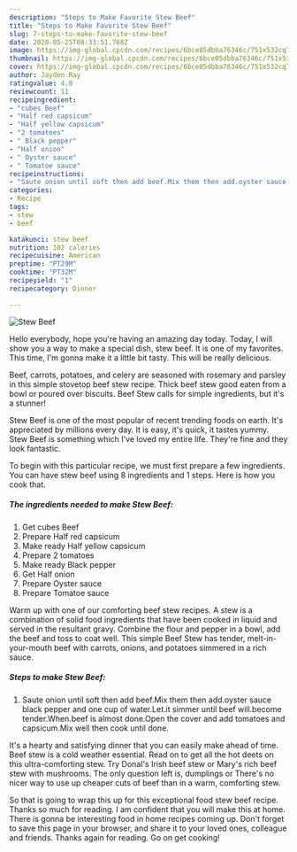 ```yaml
---
description: "Steps to Make Favorite Stew Beef"
title: "Steps to Make Favorite Stew Beef"
slug: 7-steps-to-make-favorite-stew-beef
date: 2020-05-25T08:33:51.768Z
image: https://img-global.cpcdn.com/recipes/6bce05dbba76346c/751x532cq70/stew-beef-recipe-main-photo.jpg
thumbnail: https://img-global.cpcdn.com/recipes/6bce05dbba76346c/751x532cq70/stew-beef-recipe-main-photo.jpg
cover: https://img-global.cpcdn.com/recipes/6bce05dbba76346c/751x532cq70/stew-beef-recipe-main-photo.jpg
author: Jayden Ray
ratingvalue: 4.8
reviewcount: 11
recipeingredient:
- "cubes Beef"
- "Half red capsicum"
- "Half yellow capsicum"
- "2 tomatoes"
- " Black pepper"
- "Half onion"
- " Oyster sauce"
- " Tomatoe sauce"
recipeinstructions:
- "Saute onion until soft then add beef.Mix them then add.oyster sauce black pepper and one cup of water.Let.it simmer until beef will.become tender.When.beef is almost done.Open the cover and add tomatoes and capsicum.Mix well then cook until done."
categories:
- Recipe
tags:
- stew
- beef

katakunci: stew beef 
nutrition: 102 calories
recipecuisine: American
preptime: "PT29M"
cooktime: "PT32M"
recipeyield: "1"
recipecategory: Dinner

---
```



![Stew Beef](https://img-global.cpcdn.com/recipes/6bce05dbba76346c/751x532cq70/stew-beef-recipe-main-photo.jpg)

Hello everybody, hope you're having an amazing day today. Today, I will show you a way to make a special dish, stew beef. It is one of my favorites. This time, I'm gonna make it a little bit tasty. This will be really delicious.

Beef, carrots, potatoes, and celery are seasoned with rosemary and parsley in this simple stovetop beef stew recipe. Thick beef stew good eaten from a bowl or poured over biscuits. Beef Stew calls for simple ingredients, but it&#39;s a stunner!

Stew Beef is one of the most popular of recent trending foods on earth. It's appreciated by millions every day. It is easy, it's quick, it tastes yummy. Stew Beef is something which I've loved my entire life. They're fine and they look fantastic.


To begin with this particular recipe, we must first prepare a few ingredients. You can have stew beef using 8 ingredients and 1 steps. Here is how you cook that.

<!--inarticleads1-->

##### The ingredients needed to make Stew Beef:

1. Get cubes Beef
1. Prepare Half red capsicum
1. Make ready Half yellow capsicum
1. Prepare 2 tomatoes
1. Make ready  Black pepper
1. Get Half onion
1. Prepare  Oyster sauce
1. Prepare  Tomatoe sauce


Warm up with one of our comforting beef stew recipes. A stew is a combination of solid food ingredients that have been cooked in liquid and served in the resultant gravy. Combine the flour and pepper in a bowl, add the beef and toss to coat well. This simple Beef Stew has tender, melt-in-your-mouth beef with carrots, onions, and potatoes simmered in a rich sauce. 

<!--inarticleads2-->

##### Steps to make Stew Beef:

1. Saute onion until soft then add beef.Mix them then add.oyster sauce black pepper and one cup of water.Let.it simmer until beef will.become tender.When.beef is almost done.Open the cover and add tomatoes and capsicum.Mix well then cook until done.


It&#39;s a hearty and satisfying dinner that you can easily make ahead of time. Beef stew is a cold weather essential. Read on to get all the hot deets on this ultra-comforting stew. Try Donal&#39;s Irish beef stew or Mary&#39;s rich beef stew with mushrooms. The only question left is, dumplings or There&#39;s no nicer way to use up cheaper cuts of beef than in a warm, comforting stew. 

So that is going to wrap this up for this exceptional food stew beef recipe. Thanks so much for reading. I am confident that you will make this at home. There is gonna be interesting food in home recipes coming up. Don't forget to save this page in your browser, and share it to your loved ones, colleague and friends. Thanks again for reading. Go on get cooking!
